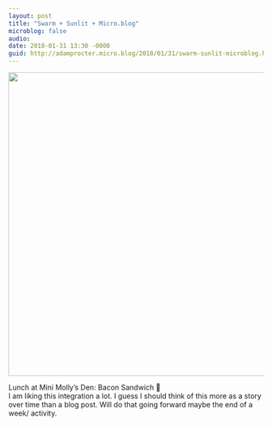 ```yaml
---
layout: post
title: "Swarm + Sunlit + Micro.blog"
microblog: false
audio: 
date: 2018-01-31 13:30 -0000
guid: http://adamprocter.micro.blog/2018/01/31/swarm-sunlit-microblog.html
---
```




<img src="http://discursive.adamprocter.co.uk/uploads/2018/5a14cb839c.jpg" width="600" height="600" style="height: auto;" />

Lunch at Mini Molly’s Den: Bacon Sandwich 🥪<br />I am liking this integration a lot. I guess I should think of this more as a story over time than a blog post. Will do that going forward maybe the end of a week/ activity. 


